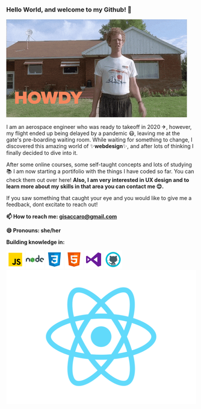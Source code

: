 ### Hello World, and welcome to my Github! 👋

![](giphy.gif)

I am an aerospace engineer who was ready to takeoff in 2020 ✈, however, my flight ended up being delayed by a pandemic 😷, leaving me at the gate's pre-boarding waiting room. While waiting for something to change, I discovered this amazing world of ✨**webdesign**✨, and after lots of thinking I finally decided to dive into it.

After some online courses, some self-taught concepts and lots of studying 📚 I am now starting a portifolio with the things I have coded so far. You can check them out over here! 
**Also, I am very interested in UX design and to learn more about my skills in that area you can contact me 😌.**

If you saw something that caught your eye and you would like to give me a feedback, dont excitate to reach out!


**📫 How to reach me: gisaccaro@gmail.com**

**😄 Pronouns: she/her**


**Building knowledge in:**

![](js.png)
![](node.png)
![](css.png)
![](html.png)
![](vs.png)
![](github.png)
![](react.png)
